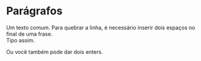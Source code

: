 # Parágrafos

Um texto comum.
Para quebrar a linha, é necessário inserir dois espaços no final de uma frase.  
Tipo assim.

Ou você também pode dar dois enters.
